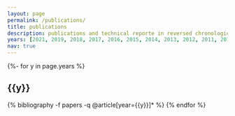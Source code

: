 ```yaml
---
layout: page
permalink: /publications/
title: publications
description: publications and technical reporte in reversed chronological order.
years: [2021, 2019, 2018, 2017, 2016, 2015, 2014, 2013, 2012, 2011, 2010, 2009, 2008, 2007]
nav: true
---
```

<!-- _pages/publications.md -->
<div class="publications">

{%- for y in page.years %}
  <h2 class="year">{{y}}</h2>
  {% bibliography -f papers -q @article[year={{y}}]* %}
{% endfor %}


</div>

<!--
<div class="techreports">

{%- for y in page.years %}
  <h2 class="year">{{y}}</h2>
  {% bibliography -f papers -q @techreport[year={{y}}]* %}
{% endfor %}


</div>
-->

